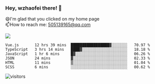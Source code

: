 ### Hey, wzhaofei there! 👋

😄I'm glad that you clicked on my home page<br>
📫How to reach me: 505139165@qq.com<br>

![](https://github-readme-stats.vercel.app/api?username=wang-zhaofei&show_icons=true)

<!--START_SECTION:waka-->

```text
Vue.js       12 hrs 39 mins  █████████████████▓░░░░░░░   70.97 %
TypeScript   3 hrs 14 mins   ████▓░░░░░░░░░░░░░░░░░░░░   18.18 %
JavaScript   1 hr 6 mins     █▓░░░░░░░░░░░░░░░░░░░░░░░   06.26 %
JSON         24 mins         ▓░░░░░░░░░░░░░░░░░░░░░░░░   02.33 %
HTML         11 mins         ▒░░░░░░░░░░░░░░░░░░░░░░░░   01.04 %
SCSS         6 mins          ░░░░░░░░░░░░░░░░░░░░░░░░░   00.62 %
```

<!--END_SECTION:waka-->

![visitors](https://visitor-badge.glitch.me/badge?page_id=wzhaofei)


<!--
**wzhaofei/wzhaofei** is a ✨ _special_ ✨ repository because its `README.md` (this file) appears on your GitHub profile.

[<img align="right" width="50%" src="https://github-readme-stats.vercel.app/api?username=wzhaofei&show_icons=true">](https://metrics.lecoq.io/wzhaofei#gh-light-mode-only)

Here are some ideas to get you started:

- 🔭 I’m currently working on ...
- 🌱 I’m currently learning ...
- 👯 I’m looking to collaborate on ...
- 🤔 I’m looking for help with ...
- 💬 Ask me about ...
- 📫 How to reach me: ...
- 😄 Pronouns: ...
- ⚡ Fun fact: ...
-->
